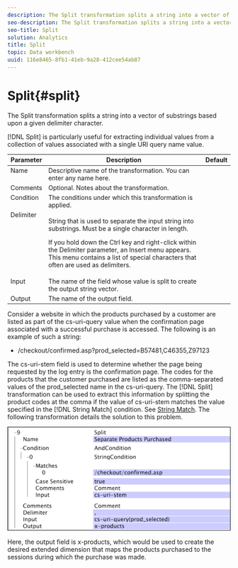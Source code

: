 ```yaml
---
description: The Split transformation splits a string into a vector of substrings based upon a given delimiter character.
seo-description: The Split transformation splits a string into a vector of substrings based upon a given delimiter character.
seo-title: Split
solution: Analytics
title: Split
topic: Data workbench
uuid: 116e8465-8fb1-41eb-9a28-412cee54ab87
---
```


# Split{#split}

The Split transformation splits a string into a vector of substrings based upon a given delimiter character.

 [!DNL Split] is particularly useful for extracting individual values from a collection of values associated with a single URI query name value. 

<table id="table_C97DA4E45DA844FAB8D61AABA22FF809"> 
 <thead> 
  <tr valign="top"> 
   <th colname="col1" class="entry"> Parameter </th> 
   <th colname="col2" class="entry"> Description </th> 
   <th colname="col3" class="entry"> Default </th> 
  </tr> 
 </thead>
 <tbody> 
  <tr valign="top"> 
   <td colname="col1"> Name </td> 
   <td colname="col2"> Descriptive name of the transformation. You can enter any name here. </td> 
   <td colname="col3"> </td> 
  </tr> 
  <tr valign="top"> 
   <td colname="col1"> Comments </td> 
   <td colname="col2"> Optional. Notes about the transformation. </td> 
   <td colname="col3"> </td> 
  </tr> 
  <tr valign="top"> 
   <td colname="col1"> Condition </td> 
   <td colname="col2"> The conditions under which this transformation is applied. </td> 
   <td colname="col3"> </td> 
  </tr> 
  <tr valign="top"> 
   <td colname="col1"> Delimiter </td> 
   <td colname="col2"> <p>String that is used to separate the input string into substrings. Must be a single character in length. </p> <p> If you hold down the Ctrl key and right-click within the Delimiter parameter, an Insert menu appears. This menu contains a list of special characters that often are used as delimiters. </p> </td> 
   <td colname="col3"> </td> 
  </tr> 
  <tr valign="top"> 
   <td colname="col1"> Input </td> 
   <td colname="col2"> The name of the field whose value is split to create the output string vector. </td> 
   <td colname="col3"> </td> 
  </tr> 
  <tr valign="top"> 
   <td colname="col1"> Output </td> 
   <td colname="col2"> The name of the output field. </td> 
   <td colname="col3"> </td> 
  </tr> 
 </tbody> 
</table>

Consider a website in which the products purchased by a customer are listed as part of the cs-uri-query value when the confirmation page associated with a successful purchase is accessed. The following is an example of such a string:

* /checkout/confirmed.asp?prod_selected=B57481,C46355,Z97123

The cs-uri-stem field is used to determine whether the page being requested by the log entry is the confirmation page. The codes for the products that the customer purchased are listed as the comma-separated values of the prod_selected name in the cs-uri-query. The [!DNL Split] transformation can be used to extract this information by splitting the product codes at the comma if the value of cs-uri-stem matches the value specified in the [!DNL String Match] condition. See [String Match](../../../../../home/c-dataset-const-proc/c-conditions/c-test-ops/c-test-op-con.md#section-f8d132085c6b4500bfbe4515b848142f). The following transformation details the solution to this problem.

![](assets/cfg_TransformationType_Split.png)

Here, the output field is x-products, which would be used to create the desired extended dimension that maps the products purchased to the sessions during which the purchase was made. 
